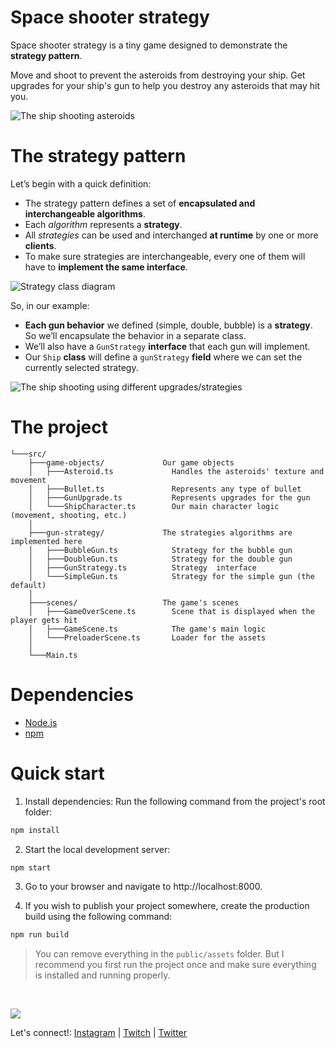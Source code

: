 
# Space shooter strategy
Space shooter strategy is a tiny game designed to demonstrate the **strategy pattern**.

Move and shoot to prevent the asteroids from destroying your ship. 
Get upgrades for your ship's gun to help you destroy any asteroids that may hit you.

![The ship shooting asteroids](https://user-images.githubusercontent.com/2507959/161647393-177c8835-cecf-408c-9e76-375c9f053451.png)

# The strategy pattern
Let’s begin with a quick definition:

- The strategy pattern defines a set of **encapsulated and interchangeable algorithms**. 
- Each *algorithm* represents a **strategy**.
- All *strategies* can be used and interchanged **at runtime** by one or more **clients**.
- To make sure strategies are interchangeable, every one of them will have to **implement the same interface**.

![Strategy class diagram](https://user-images.githubusercontent.com/2507959/161648131-aabefb57-926d-46fb-b551-195240e75337.png)

So, in our example:

- **Each gun behavior** we defined (simple, double, bubble) is a **strategy**. So  we’ll encapsulate the behavior in a separate class.
- We’ll also have a `GunStrategy` **interface** that each gun will implement.
- Our `Ship` **class** will define a `gunStrategy` **field** where we can set the currently selected strategy.

![The ship shooting using different upgrades/strategies](https://user-images.githubusercontent.com/2507959/161646869-1b8ebd13-9225-4dab-95c3-c33d0be67620.png)



# The project

```
└───src/
    ├───game-objects/             Our game objects
    │   ├───Asteroid.ts             Handles the asteroids' texture and movement
    │   ├───Bullet.ts               Represents any type of bullet
    │   ├───GunUpgrade.ts           Represents upgrades for the gun
    │   └───ShipCharacter.ts        Our main character logic (movement, shooting, etc.)
    │
    ├───gun-strategy/             The strategies algorithms are implemented here
    │   ├───BubbleGun.ts            Strategy for the bubble gun
    │   ├───DoubleGun.ts            Strategy for the double gun
    │   ├───GunStrategy.ts          Strategy  interface
    │   └───SimpleGun.ts            Strategy for the simple gun (the default)
    │
    ├───scenes/                   The game's scenes
    │   ├───GameOverScene.ts        Scene that is displayed when the player gets hit
    │   ├───GameScene.ts            The game's main logic
    │   └───PreloaderScene.ts       Loader for the assets
    │
    └───Main.ts
```


# Dependencies
- [Node.js](https://nodejs.org/en/)
- [npm](https://www.npmjs.com/)

# Quick start

1. Install dependencies: Run the following command from the project's root folder:

```sh
npm install
```

2. Start the local development server: 

```sh
npm start
```

3. Go to your browser and navigate to http://localhost:8000. 

4. If you wish to publish your project somewhere, create the production build using the following command:

```sh
npm run build
```

> You can remove everything in the `public/assets` folder. But I recommend you first run the project once and make sure everything is installed and running properly.

<br>

[![](https://i.imgur.com/40L9uPk.png)](https://paulasantamaria.com)

Let's connect!: [Instagram](https://www.instagram.com/pau.codes/) | [Twitch](https://www.twitch.tv/paulasantamaria) | [Twitter](https://twitter.com/pauxdsantamaria)
 
